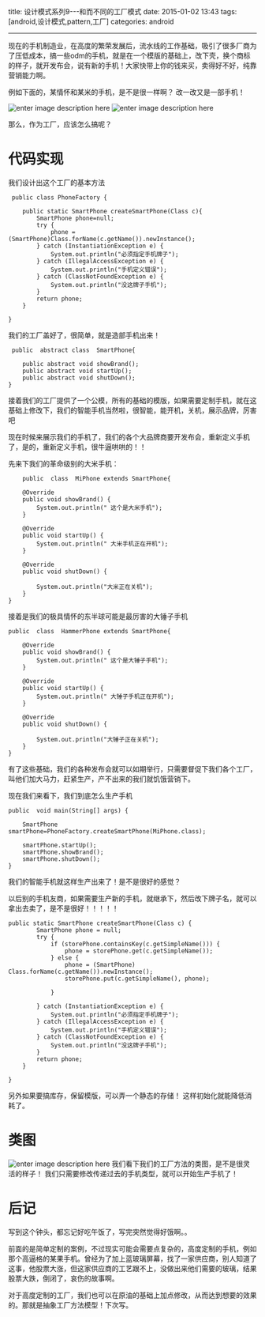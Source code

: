 title: 设计模式系列9---和而不同的工厂模式
date: 2015-01-02 13:43
tags: [android,设计模式,pattern,工厂]
categories: android

------

现在的手机制造业，在高度的繁荣发展后，流水线的工作基础，吸引了很多厂商为了压低成本，搞一些odm的手机，就是在一个模版的基础上，改下壳，换个商标的样子，就开发布会，说有新的手机！大家快带上你的钱来买，卖得好不好，纯靠营销能力啊。

例如下面的，某情怀和某米的手机，是不是很一样啊？
改一改又是一部手机！

![enter image description here](http://7xl9zd.com1.z0.glb.clouddn.com/b999a9014c086e066a86ab7f05087bf40ad1cbdc.jpg) ![enter image description here](http://7xl9zd.com1.z0.glb.clouddn.com/Screen%20Shot%202016-01-02%20at%2012.51.36.png)

那么，作为工厂，应该怎么搞呢？

<!--more-->

# 代码实现

我们设计出这个工厂的基本方法

     public class PhoneFactory {
 
        public static SmartPhone createSmartPhone(Class c){
            SmartPhone phone=null; 
            try {
                phone = (SmartPhone)Class.forName(c.getName()).newInstance();
            } catch (InstantiationException e) {
                System.out.println("必须指定手机牌子");
            } catch (IllegalAccessException e) {
                System.out.println("手机定义错误");
            } catch (ClassNotFoundException e) {
                System.out.println("没这牌子手机");
            }
            return phone;
        }

    }
我们的工厂盖好了，很简单，就是造部手机出来！

	 public  abstract class  SmartPhone{

        public abstract void showBrand();
        public abstract void startUp();
        public abstract void shutDown();
    }
 接着我们的工厂提供了一个公模，所有的基础的模版，如果需要定制手机，就在这基础上修改下，我们的智能手机当然啦，很智能，能开机，关机，展示品牌，厉害吧

现在时候来展示我们的手机了，我们的各个大品牌商要开发布会，重新定义手机了，是的，重新定义手机，很牛逼哄哄的！！

先来下我们的革命级别的大米手机：

	    public  class  MiPhone extends SmartPhone{

        @Override
        public void showBrand() {
            System.out.println(" 这个是大米手机");
        }

        @Override
        public void startUp() {
            System.out.println(" 大米手机正在开机");
        }

        @Override
        public void shutDown() {

            System.out.println("大米正在关机");
        }
    }
    
接着是我们的极具情怀的东半球可能是最厉害的大锤子手机

    public  class  HammerPhone extends SmartPhone{

        @Override
        public void showBrand() {
            System.out.println(" 这个是大锤子手机");
        }

        @Override
        public void startUp() {
            System.out.println(" 大锤子手机正在开机");
        }

        @Override
        public void shutDown() {

            System.out.println("大锤子正在关机");
        }
    }

有了这些基础，我们的各种发布会就可以如期举行，只需要督促下我们各个工厂，叫他们加大马力，赶紧生产，产不出来的我们就饥饿营销下。

现在我们来看下，我们到底怎么生产手机
	
    public  void main(String[] args) {

        SmartPhone smartPhone=PhoneFactory.createSmartPhone(MiPhone.class);

        smartPhone.startUp();
        smartPhone.showBrand();
        smartPhone.shutDown();
    }
我们的智能手机就这样生产出来了！是不是很好的感觉？

以后别的手机友商，如果需要生产新的手机，就继承下，然后改下牌子名，就可以拿出去卖了，是不是很好！！！！！


	public static SmartPhone createSmartPhone(Class c) {
            SmartPhone phone = null;
            try {
                if (storePhone.containsKey(c.getSimpleName())) {
                    phone = storePhone.get(c.getSimpleName());
                } else {
                    phone = (SmartPhone) Class.forName(c.getName()).newInstance();
                    storePhone.put(c.getSimpleName(), phone);

                }

            } catch (InstantiationException e) {
                System.out.println("必须指定手机牌子");
            } catch (IllegalAccessException e) {
                System.out.println("手机定义错误");
            } catch (ClassNotFoundException e) {
                System.out.println("没这牌子手机");
            }
            return phone;
        }

    }
另外如果要搞库存，保留模版，可以弄一个静态的存储！
这样初始化就能降低消耗了。

# 类图

![enter image description here](http://7xl9zd.com1.z0.glb.clouddn.com/Screen%20Shot%202016-01-02%20at%2013.29.17.png)
	我们看下我们的工厂方法的类图，是不是很灵活的样子！
	我们只需要修改传递过去的手机类型，就可以开始生产手机了！
	

# 后记
写到这个钟头，都忘记好吃午饭了，写完突然觉得好饿啊。。

前面的是简单定制的案例，不过现实可能会需要点复杂的，高度定制的手机，例如那个高逼格的某果手机。曾经为了加上蓝玻璃屏幕，找了一家供应商，别人知道了这事，他股票大涨，但这家供应商的工艺跟不上，没做出来他们需要的玻璃，结果股票大跌，倒闭了，哀伤的故事啊。

对于高度定制的工厂，我们也可以在原油的基础上加点修改，从而达到想要的效果的。那就是抽象工厂方法模型！下次写。